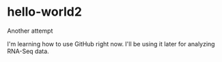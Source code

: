 # hello-world2
Another attempt

I'm learning how to use GitHub right now. I'll be using it later for analyzing RNA-Seq data.
